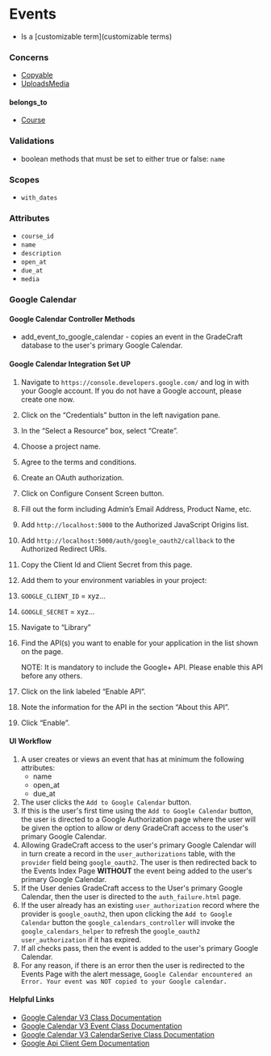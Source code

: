 # Events

  * Is a [customizable term](customizable terms)

### Concerns
  * [Copyable](copyable)
  * [UploadsMedia](uploads_media)

#### belongs_to
  * [Course](courses)

### Validations

  * boolean methods that must be set to either true or false: `name`

### Scopes

  * `with_dates`

### Attributes
  * `course_id`
  * `name`
  * `description`
  * `open_at`
  * `due_at`
  * `media`

### Google Calendar

#### Google Calendar Controller Methods

  * add_event_to_google_calendar - copies an event in the GradeCraft database to the user's primary Google Calendar.

#### Google Calendar Integration Set UP

1. Navigate to `https://console.developers.google.com/` and log in with your Google account. If you do not have a Google account, please create one now.
1. Click on the “Credentials” button in the left navigation pane.
1. In the “Select a Resource” box, select “Create”.
1. Choose a project name.
1. Agree to the terms and conditions.
1. Create an OAuth authorization.
1. Click on Configure Consent Screen button.
1. Fill out the form including Admin’s Email Address, Product Name, etc.
1. Add `http://localhost:5000` to the Authorized JavaScript Origins list.
1. Add `http://localhost:5000/auth/google_oauth2/callback` to the Authorized Redirect URIs.
1. Copy the Client Id and Client Secret from this page.
1. Add them to your environment variables in your project:
1. `GOOGLE_CLIENT_ID` = xyz…
1. `GOOGLE_SECRET` = xyz…
1. Navigate to “Library”
1. Find the API(s) you want to enable for your application in the list shown on the page.

   NOTE: It is mandatory to include the Google+ API. Please enable this API before any others.
1. Click on the link labeled “Enable API”.
1. Note the information for the API in the section “About this API”.
1. Click “Enable”.

#### UI Workflow

1. A user creates or views an event that has at minimum the following attributes:
	* name
	* open_at
	* due_at
1. The user clicks the `Add to Google Calendar` button.
1. If this is the user's first time using the `Add to Google Calendar` button, the user is directed to a Google Authorization page where the user will be given the option to allow or deny GradeCraft access to the user's primary Google Calendar.
1. Allowing GradeCraft access to the user's primary Google Calendar will in turn create a record in the `user_authorizations` table, with the `provider` field being `google_oauth2`. The user is then redirected back to the Events Index Page **WITHOUT** the event being added to the user's primary Google Calendar.
1. If the User denies GradeCraft access to the User's primary Google Calendar, then the user is directed to the `auth_failure.html` page.
1. If the user already has an existing `user_authorization` record where the provider is `google_oauth2`, then upon clicking the `Add to Google Calendar` button the `google_calendars_controller` will invoke the `google_calendars_helper` to refresh the `google_oauth2` `user_authorization` if it has expired.
1. If all checks pass, then the event is added to the user's primary Google Calendar.
1. For any reason, if there is an error then the user is redirected to the Events Page with the alert message, `Google Calendar encountered an Error. Your event was NOT copied to your Google calendar.`

#### Helpful Links

   * [Google Calendar V3 Class Documentation](http://www.rubydoc.info/github/google/google-api-ruby-client/Google/Apis/CalendarV3)
   * [Google Calendar V3 Event Class Documentation](http://www.rubydoc.info/github/google/google-api-ruby-client/Google/Apis/CalendarV3/Event)
   * [Google Calendar V3 CalendarSerive Class Documentation](http://www.rubydoc.info/github/google/google-api-ruby-client/Google/Apis/CalendarV3/CalendarService)
   * [Google Api Client Gem Documentation](https://github.com/google/google-api-ruby-client)
